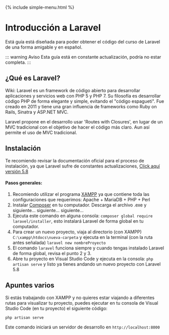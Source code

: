 {% include simple-menu.html %}

# Introducción a Laravel

Está guía está diseñada para poder obtener el código del curso de Laravel de una forma amigable y en español.

::: warning Aviso
Esta guía está en constante actualización, podría no estar completa.
:::

## ¿Qué es Laravel?
Wiki: Laravel es un framework de código abierto para desarrollar aplicaciones y servicios web con PHP 5 y PHP 7. Su filosofía es desarrollar código PHP de forma elegante y simple, evitando el "código espagueti". Fue creado en 2011 y tiene una gran influencia de frameworks como Ruby on Rails, Sinatra y ASP.NET MVC.

Laravel propone en el desarrollo usar 'Routes with Closures', en lugar de un MVC tradicional con el objetivo de hacer el código más claro. Aun así permite el uso de MVC tradicional.

## Instalación
Te recomiendo revisar la documentación oficial para el proceso de instalación, ya que Laravel sufre de constantes actualizaciones, [Click aquí versión 5.8](https://laravel.com/docs/5.8/installation)

#### Pasos generales:
1. Recomiendo utilizar el programa [XAMPP](https://www.apachefriends.org/es/index.html) ya que contiene toda las configuraciones que requerimos: Apache + MariaDB + PHP + Perl
2. Instalar [Composer](https://getcomposer.org/) en tu computador. Descarga el archivo .exe y siguiente... siguiente... siguiente...
3. Ejecuta este comando en alguna consola: `composer global require laravel/installer`, esto instalará Laravel de forma global en tu computador.
4. Para crear un nuevo proyecto, viaja al directorio (con XAMPP) `C:\xampp\htdocs\nueva-carpeta` y ejecuta en la terminal (con la ruta antes señalada) `laravel new nombreProyecto`
5. El comando `laravel` funciona siempre y cuando tengas instalado Laravel de forma global, revisa el punto 2 y 3.
6. Abre tu proyecto en Visual Studio Code y ejecuta en la consola: `php artisan serve` y listo ya tienes andando un nuevo proyecto con Laravel 5.8

## Apuntes varios
Si estás trabajando con XAMPP y no quieres estar viajando a diferentes rutas para visualizar tu proyecto, puedes ejecutar en tu consola de Visual Studio Code (en tu proyecto) el siguiente código:

```
php artisan serve
```
Este comando iniciará un servidor de desarrollo en `http://localhost:8000`